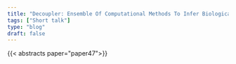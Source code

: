 ```yaml
---
title: "Decoupler: Ensemble Of Computational Methods To Infer Biological Activities From Omics Data"
tags: ["Short talk"]
type: "blog"
draft: false
---
```


{{< abstracts paper="paper47">}}


